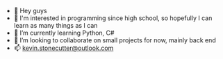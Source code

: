 - 👋 Hey guys
- 👀 I'm interested in programming since high school, so hopefully I can learn as many things as I can
- 🌱 I’m currently learning Python, C#
- 💞️ I’m looking to collaborate on small projects for now, mainly back end
- 📫 kevin.stonecutter@outlook.com

<!---
--->
